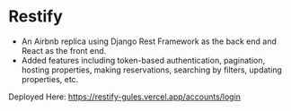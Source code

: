 # Restify

- An Airbnb replica using Django Rest Framework as the back end and React as the front end.
- Added features including token-based authentication, pagination, hosting properties, making reservations, searching by filters, updating properties, etc.

Deployed Here: https://restify-gules.vercel.app/accounts/login
